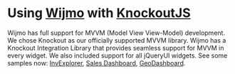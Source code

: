 Using [Wijmo](http://wijmo.com/widgets/mvvm-support/) with [KnockoutJS](http://knockoutjs.com/)
================================

Wijmo has full support for MVVM (Model View View-Model) development. We chose Knockout as our officially supported MVVM library. Wijmo has a Knockout Integration Library that provides seamless support for MVVM in every widget. We also included support for all jQueryUI widgets. See some samples now: [InvExplorer](http://demo.componentone.com/Wijmo/InvExplorer/), [Sales Dashboard](http://lsdemo.componentone.com/sales/), [GeoDashboard](http://demo.componentone.com/Wijmo/GeoDashboard/).
